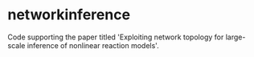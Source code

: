 # networkinference
Code supporting the paper titled 'Exploiting network topology for large-scale inference of nonlinear reaction models'.
